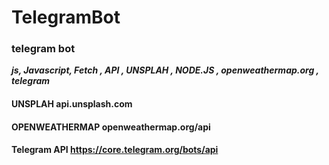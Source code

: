 # TelegramBot
### telegram bot
**_js, Javascript,  Fetch , API , UNSPLAH , NODE.JS , openweathermap.org , telegram_**

 #### UNSPLAH api.unsplash.com
 #### OPENWEATHERMAP openweathermap.org/api 
 #### Telegram API  https://core.telegram.org/bots/api
